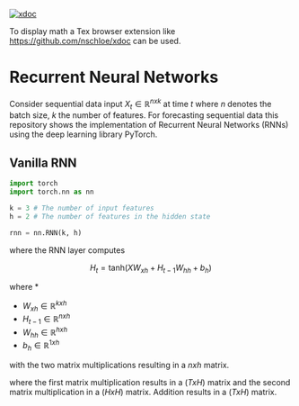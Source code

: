 [![xdoc](https://img.shields.io/badge/Rendered%20with-xdoc-f2eecb?style=flat-square)](https://chrome.google.com/webstore/detail/xdoc/anidddebgkllnnnnjfkmjcaallemhjee)

To display math a Tex browser extension like https://github.com/nschloe/xdoc can be used.



# Recurrent Neural Networks
Consider  sequential data input $`X_t \in \mathbb{R}^{nxk}`$ at time $`t`$ where $`n`$ denotes the batch size,  $`k`$ the number of features. For forecasting sequential data this repository shows the implementation of Recurrent Neural Networks (RNNs) using the deep learning library PyTorch. 

## Vanilla RNN


```python
import torch
import torch.nn as nn

k = 3 # The number of input features
h = 2 # The number of features in the hidden state

rnn = nn.RNN(k, h)

```
where the RNN layer computes
```math
H_t = \text{tanh} \left( X W_{xh}+ H_{t-1} W_{hh} + b_{h} \right)
```
where
* 
* $`W_{xh} \in \mathbb{R}^{kxh}`$
* $`H_{t-1} \in \mathbb{R}^{nxh}`$
* $`W_{hh} \in \mathbb{R}^{hxh}`$
* $`b_{h} \in \mathbb{R}^{1xh}`$

with the two matrix multiplications resulting in a $`nxh`$ matrix.


where the first matrix multiplication results in a $`(TxH)`$ matrix and the second matrix multiplication in a $`(HxH)`$ matrix. Addition results in a $`(TxH)`$ matrix.
